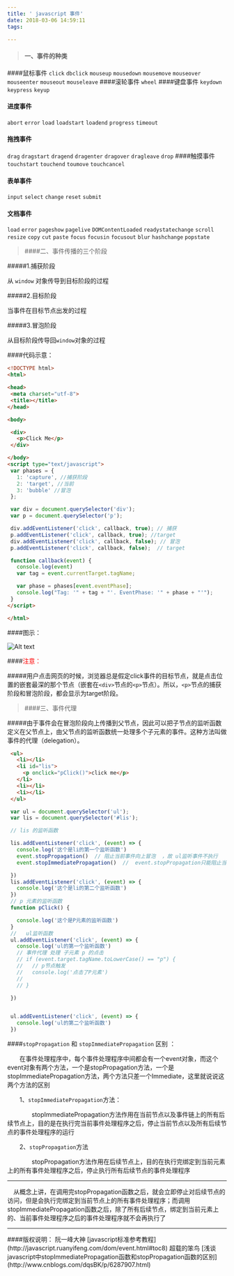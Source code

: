 ```yaml
---
title: ' javascript 事件'
date: 2018-03-06 14:59:11
tags:

---
```



>#### 一、事件的种类



####鼠标事件
`click`  `dbclick`  `mouseup`  `mousedown` `mousemove` `mouseover` `mouseenter`  `mouseout` `mouseleave`
####滚轮事件
`wheel`
####键盘事件
`keydown`  `keypress`  `keyup`

<!-- more -->
#### 进度事件
`abort` `error` `load` `loadstart`  `loadend`  `progress`  `timeout`   
#### 拖拽事件
`drag`  `dragstart`  `dragend`  `dragenter` `dragover` `dragleave`  `drop`
####触摸事件
`touchstart`  `touchend`  `toumove`  `touchcancel`
#### 表单事件
`input`  `select`  `change`  `reset` `submit`
#### 文档事件
`load` `error` `pageshow` `pagelive` `DOMContentLoaded` `readystatechange` `scroll` `resize` `copy` `cut` `paste` `focus` `focusin` `focusout`  `blur`  `hashchange` `popstate`






>####二、事件传播的三个阶段

#####1.捕获阶段

从 `window` 对象传导到目标阶段的过程

#####2.目标阶段

当事件在目标节点出发的过程

#####3.冒泡阶段

从目标阶段传导回`window`对象的过程

####代码示意：



```html
<!DOCTYPE html>
<html>

<head>
 <meta charset="utf-8">
 <title></title>
</head>

<body>

 <div>
   <p>Click Me</p>
 </div>

</body>
<script type="text/javascript">
 var phases = {
   1: 'capture', //捕获阶段
   2: 'target', //当前
   3: 'bubble' //冒泡
 };

 var div = document.querySelector('div');
 var p = document.querySelector('p');

 div.addEventListener('click', callback, true); // 捕获
 p.addEventListener('click', callback, true); //target
 div.addEventListener('click', callback, false); // 冒泡
 p.addEventListener('click', callback, false);  // target

 function callback(event) {
   console.log(event)
   var tag = event.currentTarget.tagName;

   var phase = phases[event.eventPhase];
   console.log("Tag: '" + tag + "'. EventPhase: '" + phase + "'");
 }
</script>

</html>
```

####图示：

![Alt text](https://app.yinxiang.com/shard/s72/res/8d53d1e2-c43a-408c-9e3f-a10bef9354ae)


####<span style="color:red">注意：</span>

#####用户点击网页的时候，浏览器总是假定click事件的目标节点，就是点击位置的嵌套最深的那个节点（嵌套在`<div>`节点的`<p>`节点）。所以，`<p>`节点的捕获阶段和冒泡阶段，都会显示为target阶段。



>####三、事件代理

#####由于事件会在冒泡阶段向上传播到父节点，因此可以把子节点的监听函数定义在父节点上，由父节点的监听函数统一处理多个子元素的事件。这种方法叫做事件的代理（delegation）。

```html  
 <ul>
   <li></li>
   <li id="lis">
     <p onclick="pClick()">click me</p>
   </li>
   <li></li>
   <li></li>
 </ul>
```

```javascript
 var ul = document.querySelector('ul');
 var lis = document.querySelector('#lis');

 // lis 的监听函数

 lis.addEventListener('click', (event) => {
   console.log('这个是li的第一个监听函数')
   event.stopPropagation()  // 阻止当前事件向上冒泡  ，故 ul监听事件不执行
   event.stopImmediatePropagation()  //  event.stopPropagation只能阻止当前监听事件不冒，但是阻止不了其他监听事件 ，所以使用    event.stopImmediatePropagation

 })
 lis.addEventListener('click', (event) => {
   console.log('这个是li的第二个监听函数')
 })
 // p 元素的监听函数
 function pClick() {

   console.log('这个是P元素的监听函数')
 }
 //   ul监听函数
 ul.addEventListener('click', (event) => {
   console.log('ul的第一个监听函数')
   // 事件代理 处理 子元素 p 的点击
   // if (event.target.tagName.toLowerCase() == "p") {
   //   // p节点触发
   //   console.log('点击了P元素')
   //
   // }

 })


 ul.addEventListener('click', (event) => {
   console.log('ul的第二个监听函数')
 })

```


####`stopPropagation`  和  `stopImmediatePropagation` 区别 ：

　　在事件处理程序中，每个事件处理程序中间都会有一个event对象，而这个event对象有两个方法，一个是stopPropagation方法，一个是stopImmediatePropagation方法，两个方法只差一个Immediate，这里就说说这两个方法的区别

　　1、`stopImmediatePropagation`方法：

　　　　stopImmediatePropagation方法作用在当前节点以及事件链上的所有后续节点上，目的是在执行完当前事件处理程序之后，停止当前节点以及所有后续节点的事件处理程序的运行

　　2、`stopPropagation`方法

　　　　stopPropagation方法作用在后续节点上，目的在执行完绑定到当前元素上的所有事件处理程序之后，停止执行所有后续节点的事件处理程序

<hr>

　从概念上讲，在调用完stopPropagation函数之后，就会立即停止对后续节点的访问，但是会执行完绑定到当前节点上的所有事件处理程序；而调用stopImmediatePropagation函数之后，除了所有后续节点，绑定到当前元素上的、当前事件处理程序之后的事件处理程序就不会再执行了
















<hr>
####版权说明：
阮一峰大神 [javascript标准参考教程](http://javascript.ruanyifeng.com/dom/event.html#toc8)
超载的笨鸟 [浅谈javascript中stopImmediatePropagation函数和stopPropagation函数的区别](http://www.cnblogs.com/dqsBK/p/6287907.html)
